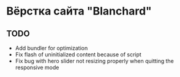 # Вёрстка сайта "Blanchard"

## TODO

* Add bundler for optimization
* Fix flash of uninitialized content because of script
* Fix bug with hero slider not resizing properly when quitting the
  responsive mode
